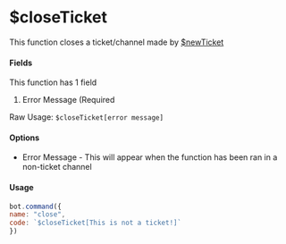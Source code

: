 # $closeTicket

This function closes a ticket/channel made by [$newTicket](functions/usdnewticket.md)

#### Fields

This function has 1 field

1. Error Message \(Required

Raw Usage: `$closeTicket[error message]`

#### Options

* Error Message - This will appear when the function has been ran in a non-ticket channel

#### Usage

```javascript
bot.command({
name: "close",
code: `$closeTicket[This is not a ticket!]`
})
```

